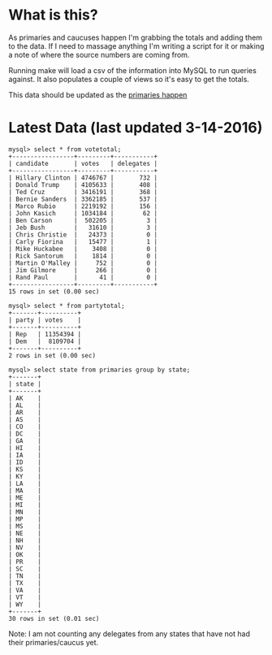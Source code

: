 What is this?
=======================================

As primaries and caucuses happen I'm grabbing the totals and adding them
to the data. If I need to massage anything I'm writing a script for it
or making a note of where the source numbers are coming from. 

Running make will load a csv of the information into MySQL to run
queries against. It also populates a couple of views so it's easy to
get the totals. 

This data should be updated as the [primaries happen](http://www.uspresidentialelectionnews.com/2016-presidential-primary-schedule-calendar/)

Latest Data (last updated 3-14-2016)
======================================

```
mysql> select * from votetotal;
+-----------------+---------+-----------+
| candidate       | votes   | delegates |
+-----------------+---------+-----------+
| Hillary Clinton | 4746767 |       732 |
| Donald Trump    | 4105633 |       408 |
| Ted Cruz        | 3416191 |       368 |
| Bernie Sanders  | 3362185 |       537 |
| Marco Rubio     | 2219192 |       156 |
| John Kasich     | 1034184 |        62 |
| Ben Carson      |  502205 |         3 |
| Jeb Bush        |   31610 |         3 |
| Chris Christie  |   24373 |         0 |
| Carly Fiorina   |   15477 |         1 |
| Mike Huckabee   |    3408 |         0 |
| Rick Santorum   |    1814 |         0 |
| Martin O'Malley |     752 |         0 |
| Jim Gilmore     |     266 |         0 |
| Rand Paul       |      41 |         0 |
+-----------------+---------+-----------+
15 rows in set (0.00 sec)

mysql> select * from partytotal;
+-------+----------+
| party | votes    |
+-------+----------+
| Rep   | 11354394 |
| Dem   |  8109704 |
+-------+----------+
2 rows in set (0.00 sec)

mysql> select state from primaries group by state;
+-------+
| state |
+-------+
| AK    |
| AL    |
| AR    |
| AS    |
| CO    |
| DC    |
| GA    |
| HI    |
| IA    |
| ID    |
| KS    |
| KY    |
| LA    |
| MA    |
| ME    |
| MI    |
| MN    |
| MP    |
| MS    |
| NE    |
| NH    |
| NV    |
| OK    |
| PR    |
| SC    |
| TN    |
| TX    |
| VA    |
| VT    |
| WY    |
+-------+
30 rows in set (0.01 sec)

```

Note: I am not counting any delegates from any states that have not had 
their primaries/caucus yet.

